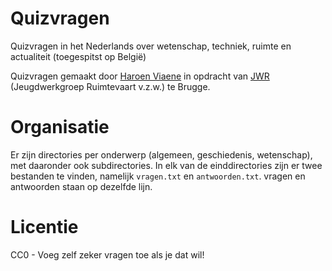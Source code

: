 # Quizvragen
Quizvragen in het Nederlands over wetenschap, techniek, ruimte en actualiteit (toegespitst op België)

Quizvragen gemaakt door [Haroen Viaene](https://github.com/haroenv) in opdracht van [JWR](http://jwronline.be) (Jeugdwerkgroep Ruimtevaart v.z.w.) te Brugge.

# Organisatie

Er zijn directories per onderwerp (algemeen, geschiedenis, wetenschap), met daaronder ook subdirectories. In elk van de einddirectories zijn er twee bestanden te vinden, namelijk `vragen.txt` en `antwoorden.txt`. vragen en antwoorden staan op dezelfde lijn.

# Licentie

CC0 - Voeg zelf zeker vragen toe als je dat wil!